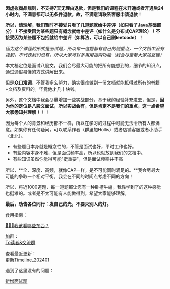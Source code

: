
**因虚拟商品规则，不支持7天无理由退款，但是我们的课程在未开通或者开通后24小时内，不满意都可以无条件退款。故，不满意请联系客服申请退款！**

**所以，请理解，我们暂时不接受只看了几道题就给中差评（如只看了Java基础部分）！不接受因为某些题只有概念就给中差评（如什么是分布式CAP理论）！不接受因为某些题不包括就给中差评（如算法，可以自己刷leetcode）！**

_因为这个课程的形式是面试题，所以每一道题都有自己的侧重点，一个文档中没有提到，不代表我们没有，所以大家可以多用用搜索功能（我会尽量帮大家加互链）_

本文档定位是面试八股文，我们会尽最大可能的把所有能想到的，细节的知识点，通过通俗易懂的方式讲解出来。

但是**众口难调**，不管我多么努力，确实很难做到一份文档就能抵得过所有的书籍+文档及资料的。毕竟他才几十块钱。

另外，这个文档中我会尽量增加一些实战部分，基于我的经验补充进去，但是，**因为他的定位是八股文面试，所以实战会有，但是肯定不是我们的重点，这一点希望大家悉知并理解！！！**

因为每个人的背景和经历都不一样，所以在学习的过程中可能无法令所有人都满意。如果你有任何疑问，可以联系作者（群里加Hollis）或者店铺客服或者小助手（北北）。

- 有些题目本身就是概念性的，不管是面试也好，平时工作也好。
- 有些内容本身不难，但是面试频率高，所以也就放到我们的文档中。
- 有些知识虽然你觉得可能"挺重要"，但是面试频率并不高

所以，**全、深度、高频，就像CAP一样，是不可能同时满足的。**我会尽最大可能的争取一个相对平衡。我会在不同的时间点考虑不同的方向！

所以，将近1000道题，每一道题都让您有一种卧槽牛逼，我靠学到了的这种感觉也挺难的。或者是不太可能有人能做得到。希望大家能够理解。

**最后，劝告各位同行：发自己的光，不要灭别人的灯。**

食用指南：

[💯💯💯我该看哪些东西？](https://www.yuque.com/hollis666/fo22bm/agp62lnty94r7sgi?view=doc_embed)

加群：<br />[To读者&交流群](https://www.yuque.com/hollis666/fo22bm/eg7b13tn2f5uanmg?view=doc_embed)

查看最近更新：<br />[更新Timeline_202401](https://www.yuque.com/hollis666/fo22bm/hiz01xvskzxi1d1n?view=doc_embed)

遇到了这里没有的问题：

[新增面试题](https://www.yuque.com/hollis666/fo22bm/ok0q2nsuwk8v87nw?view=doc_embed)


